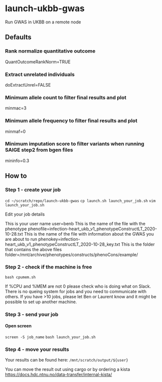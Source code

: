 # launch-ukbb-gwas
Run GWAS in UKBB on a remote node

## Defaults
### Rank normalize quantitative outcome
QuantOutcomeRankNorm=TRUE

### Extract unrelated individuals
doExtractUnrel=FALSE

### Minimum allele count to filter final results and plot
minmac=3

### Minimum allele frequency to filter final results and plot
minmaf=0

### Minimum imputation score to filter variants when running SAIGE step2 from bgen files
mininfo=0.3

## How to
### Step 1 - create your job
`cd ~/scratch/repo/launch-ukbb-gwas`
`cp launch.sh launch_your_job.sh`
`vim launch_your_job.sh`

Edit your job details

This is your user name
user=benb
This is the name of the file with the phenotype
phenofile=infection-heart_ukb_v1_phenotypeConstructLT_2020-10-28.txt
This is the name of the file with information about the GWAS you are about to run
phenokey=infection-heart_ukb_v1_phenotypeConstructLT_2020-10-28_key.txt
This is the folder that contains the above files
folder=/mnt/archive/phenotypes/constructs/phenoCons/example/    

### Step 2 - check if the machine is free
`bash cpumem.sh`

If %CPU and %MEM are not 0 please check who is doing what on Slack. 
There is no queing system for jobs and you need to communicate with others.
If you have >10 jobs, please let Ben or Laurent know and it might be possible to set up another machine.   

### Step 3 - send your job
#### Open screen
`screen -S job_name`
`bash launch_your_job.sh`

### Step 4 - move your results
Your results can be found here:
`/mnt/scratch/output/${user}`

You can move the result out using cargo or by ordering a kista
https://docs.hdc.ntnu.no/data-transfer/internal-kista/
